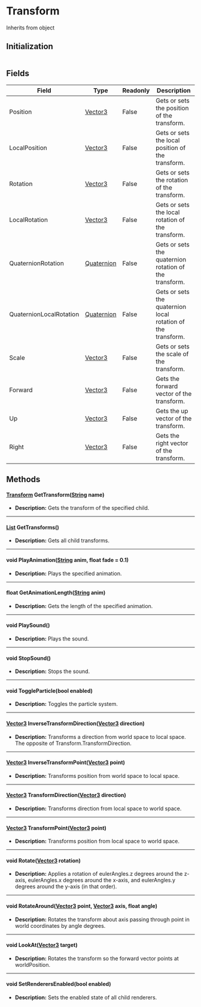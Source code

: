 # Transform
Inherits from object
## Initialization
```csharp
```
## Fields
|Field|Type|Readonly|Description|
|---|---|---|---|
|Position|[Vector3](../objects/Vector3.md)|False|Gets or sets the position of the transform.|
|LocalPosition|[Vector3](../objects/Vector3.md)|False|Gets or sets the local position of the transform.|
|Rotation|[Vector3](../objects/Vector3.md)|False|Gets or sets the rotation of the transform.|
|LocalRotation|[Vector3](../objects/Vector3.md)|False|Gets or sets the local rotation of the transform.|
|QuaternionRotation|[Quaternion](../objects/Quaternion.md)|False|Gets or sets the quaternion rotation of the transform.|
|QuaternionLocalRotation|[Quaternion](../objects/Quaternion.md)|False|Gets or sets the quaternion local rotation of the transform.|
|Scale|[Vector3](../objects/Vector3.md)|False|Gets or sets the scale of the transform.|
|Forward|[Vector3](../objects/Vector3.md)|False|Gets the forward vector of the transform.|
|Up|[Vector3](../objects/Vector3.md)|False|Gets the up vector of the transform.|
|Right|[Vector3](../objects/Vector3.md)|False|Gets the right vector of the transform.|
## Methods
#### [Transform](../objects/Transform.md) GetTransform([String](../static/String.md) name)
- **Description:** Gets the transform of the specified child.

---

#### [List](../objects/List.md) GetTransforms()
- **Description:** Gets all child transforms.

---

#### void PlayAnimation([String](../static/String.md) anim, float fade = 0.1)
- **Description:** Plays the specified animation.

---

#### float GetAnimationLength([String](../static/String.md) anim)
- **Description:** Gets the length of the specified animation.

---

#### void PlaySound()
- **Description:** Plays the sound.

---

#### void StopSound()
- **Description:** Stops the sound.

---

#### void ToggleParticle(bool enabled)
- **Description:** Toggles the particle system.

---

#### [Vector3](../objects/Vector3.md) InverseTransformDirection([Vector3](../objects/Vector3.md) direction)
- **Description:** Transforms a direction from world space to local space. The opposite of Transform.TransformDirection.

---

#### [Vector3](../objects/Vector3.md) InverseTransformPoint([Vector3](../objects/Vector3.md) point)
- **Description:** Transforms position from world space to local space.

---

#### [Vector3](../objects/Vector3.md) TransformDirection([Vector3](../objects/Vector3.md) direction)
- **Description:** Transforms direction from local space to world space.

---

#### [Vector3](../objects/Vector3.md) TransformPoint([Vector3](../objects/Vector3.md) point)
- **Description:** Transforms position from local space to world space.

---

#### void Rotate([Vector3](../objects/Vector3.md) rotation)
- **Description:** Applies a rotation of eulerAngles.z degrees around the z-axis, eulerAngles.x degrees around the x-axis, and eulerAngles.y degrees around the y-axis (in that order).

---

#### void RotateAround([Vector3](../objects/Vector3.md) point, [Vector3](../objects/Vector3.md) axis, float angle)
- **Description:** Rotates the transform about axis passing through point in world coordinates by angle degrees.

---

#### void LookAt([Vector3](../objects/Vector3.md) target)
- **Description:** Rotates the transform so the forward vector points at worldPosition.

---

#### void SetRenderersEnabled(bool enabled)
- **Description:** Sets the enabled state of all child renderers.
